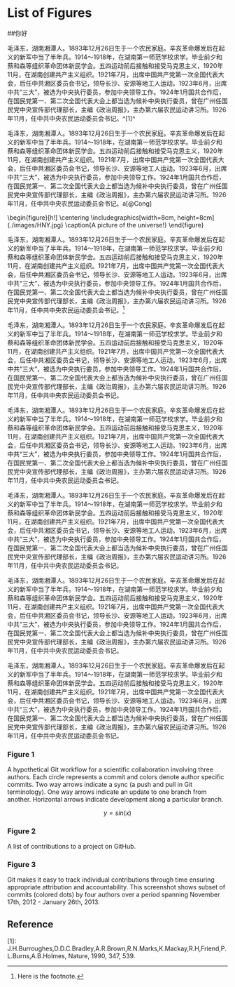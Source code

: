 

# List of Figures

##你好

毛泽东，湖南湘潭人。1893年12月26日生于一个农民家庭。辛亥革命爆发后在起义的新军中当了半年兵。1914～1918年，在湖南第一师范学校求学。毕业前夕和蔡和森等组织革命团体新民学会。五四运动前后接触和接受马克思主义，1920年11月，在湖南创建共产主义组织。1921年7月，出席中国共产党第一次全国代表大会，后任中共湘区委员会书记，领导长沙、安源等地工人运动。1923年6月，出席中共“三大”，被选为中央执行委员，参加中央领导工作。1924年1月国共合作后，在国民党第一、第二次全国代表大会上都当选为候补中央执行委员，曾在广州任国民党中央宣传部代理部长，主编《政治周报》，主办第六届农民运动讲习所。1926年11月，任中共中央农民运动委员会书记。^\[1\]^

毛泽东，湖南湘潭人。1893年12月26日生于一个农民家庭。辛亥革命爆发后在起义的新军中当了半年兵。1914～1918年，在湖南第一师范学校求学。毕业前夕和蔡和森等组织革命团体新民学会。五四运动前后接触和接受马克思主义，1920年11月，在湖南创建共产主义组织。1921年7月，出席中国共产党第一次全国代表大会，后任中共湘区委员会书记，领导长沙、安源等地工人运动。1923年6月，出席中共“三大”，被选为中央执行委员，参加中央领导工作。1924年1月国共合作后，在国民党第一、第二次全国代表大会上都当选为候补中央执行委员，曾在广州任国民党中央宣传部代理部长，主编《政治周报》，主办第六届农民运动讲习所。1926年11月，任中共中央农民运动委员会书记。a[@Cong]

<!--
Latex Image Adding
-->
\begin{figure}[h!]
	\centering
	\includegraphics[width=8cm, height=8cm]{./images/HNY.jpg}
	\caption{A picture of the universe!}
\end{figure}


毛泽东，湖南湘潭人。1893年12月26日生于一个农民家庭。辛亥革命爆发后在起义的新军中当了半年兵。1914～1918年，在湖南第一师范学校求学。毕业前夕和蔡和森等组织革命团体新民学会。五四运动前后接触和接受马克思主义，1920年11月，在湖南创建共产主义组织。1921年7月，出席中国共产党第一次全国代表大会，后任中共湘区委员会书记，领导长沙、安源等地工人运动。1923年6月，出席中共“三大”，被选为中央执行委员，参加中央领导工作。1924年1月国共合作后，在国民党第一、第二次全国代表大会上都当选为候补中央执行委员，曾在广州任国民党中央宣传部代理部长，主编《政治周报》，主办第六届农民运动讲习所。1926年11月，任中共中央农民运动委员会书记。[^1]

毛泽东，湖南湘潭人。1893年12月26日生于一个农民家庭。辛亥革命爆发后在起义的新军中当了半年兵。1914～1918年，在湖南第一师范学校求学。毕业前夕和蔡和森等组织革命团体新民学会。五四运动前后接触和接受马克思主义，1920年11月，在湖南创建共产主义组织。1921年7月，出席中国共产党第一次全国代表大会，后任中共湘区委员会书记，领导长沙、安源等地工人运动。1923年6月，出席中共“三大”，被选为中央执行委员，参加中央领导工作。1924年1月国共合作后，在国民党第一、第二次全国代表大会上都当选为候补中央执行委员，曾在广州任国民党中央宣传部代理部长，主编《政治周报》，主办第六届农民运动讲习所。1926年11月，任中共中央农民运动委员会书记。

毛泽东，湖南湘潭人。1893年12月26日生于一个农民家庭。辛亥革命爆发后在起义的新军中当了半年兵。1914～1918年，在湖南第一师范学校求学。毕业前夕和蔡和森等组织革命团体新民学会。五四运动前后接触和接受马克思主义，1920年11月，在湖南创建共产主义组织。1921年7月，出席中国共产党第一次全国代表大会，后任中共湘区委员会书记，领导长沙、安源等地工人运动。1923年6月，出席中共“三大”，被选为中央执行委员，参加中央领导工作。1924年1月国共合作后，在国民党第一、第二次全国代表大会上都当选为候补中央执行委员，曾在广州任国民党中央宣传部代理部长，主编《政治周报》，主办第六届农民运动讲习所。1926年11月，任中共中央农民运动委员会书记。

毛泽东，湖南湘潭人。1893年12月26日生于一个农民家庭。辛亥革命爆发后在起义的新军中当了半年兵。1914～1918年，在湖南第一师范学校求学。毕业前夕和蔡和森等组织革命团体新民学会。五四运动前后接触和接受马克思主义，1920年11月，在湖南创建共产主义组织。1921年7月，出席中国共产党第一次全国代表大会，后任中共湘区委员会书记，领导长沙、安源等地工人运动。1923年6月，出席中共“三大”，被选为中央执行委员，参加中央领导工作。1924年1月国共合作后，在国民党第一、第二次全国代表大会上都当选为候补中央执行委员，曾在广州任国民党中央宣传部代理部长，主编《政治周报》，主办第六届农民运动讲习所。1926年11月，任中共中央农民运动委员会书记。

毛泽东，湖南湘潭人。1893年12月26日生于一个农民家庭。辛亥革命爆发后在起义的新军中当了半年兵。1914～1918年，在湖南第一师范学校求学。毕业前夕和蔡和森等组织革命团体新民学会。五四运动前后接触和接受马克思主义，1920年11月，在湖南创建共产主义组织。1921年7月，出席中国共产党第一次全国代表大会，后任中共湘区委员会书记，领导长沙、安源等地工人运动。1923年6月，出席中共“三大”，被选为中央执行委员，参加中央领导工作。1924年1月国共合作后，在国民党第一、第二次全国代表大会上都当选为候补中央执行委员，曾在广州任国民党中央宣传部代理部长，主编《政治周报》，主办第六届农民运动讲习所。1926年11月，任中共中央农民运动委员会书记。

毛泽东，湖南湘潭人。1893年12月26日生于一个农民家庭。辛亥革命爆发后在起义的新军中当了半年兵。1914～1918年，在湖南第一师范学校求学。毕业前夕和蔡和森等组织革命团体新民学会。五四运动前后接触和接受马克思主义，1920年11月，在湖南创建共产主义组织。1921年7月，出席中国共产党第一次全国代表大会，后任中共湘区委员会书记，领导长沙、安源等地工人运动。1923年6月，出席中共“三大”，被选为中央执行委员，参加中央领导工作。1924年1月国共合作后，在国民党第一、第二次全国代表大会上都当选为候补中央执行委员，曾在广州任国民党中央宣传部代理部长，主编《政治周报》，主办第六届农民运动讲习所。1926年11月，任中共中央农民运动委员会书记。



### Figure 1

A hypothetical Git workflow for a scientific collaboration involving three authors. Each circle represents a commit and colors denote author specific commits. Two way arrows indicate a sync (a push and pull in Git terminology). One way arrows indicate an update to one branch from another. Horizontal arrows indicate development along a particular branch.

$$y=sin(x)$$ 


### Figure 2

A list of contributions to a project on GitHub.

### Figure 3

Git makes it easy to track individual contributions through time ensuring appropriate attribution and accountability. This screenshot shows subset of commits (colored dots) by four authors over a period spanning November 17th, 2012 - January 26th, 2013.


## Reference

\[1\]: J.H.Burroughes,D.D.C.Bradley,A.R.Brown,R.N.Marks,K.Mackay,R.H,Friend,P.L.Burns,A.B.Holmes, Nature, 1990, 347, 539.

[^1]: Here is the footnote.
